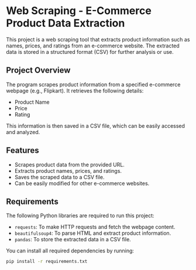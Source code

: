 # Web Scraping - E-Commerce Product Data Extraction

This project is a web scraping tool that extracts product information such as names, prices, and ratings from an e-commerce website. The extracted data is stored in a structured format (CSV) for further analysis or use.

## Project Overview

The program scrapes product information from a specified e-commerce webpage (e.g., Flipkart). It retrieves the following details:
- Product Name
- Price
- Rating

This information is then saved in a CSV file, which can be easily accessed and analyzed.

## Features

- Scrapes product data from the provided URL.
- Extracts product names, prices, and ratings.
- Saves the scraped data to a CSV file.
- Can be easily modified for other e-commerce websites.

## Requirements

The following Python libraries are required to run this project:
- `requests`: To make HTTP requests and fetch the webpage content.
- `beautifulsoup4`: To parse HTML and extract product information.
- `pandas`: To store the extracted data in a CSV file.

You can install all required dependencies by running:

```bash
pip install -r requirements.txt

